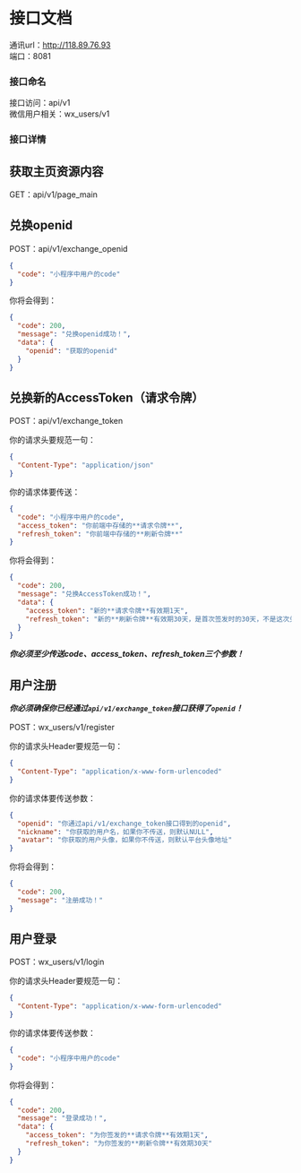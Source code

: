 # 接口文档
通讯url：http://118.89.76.93  
端口：8081
### 接口命名
接口访问：api/v1  
微信用户相关：wx_users/v1  
### 接口详情
## 获取主页资源内容
GET：api/v1/page_main
## 兑换openid
POST：api/v1/exchange_openid
```json
{
  "code": "小程序中用户的code"
}
```
你将会得到：

```json
{
  "code": 200,
  "message": "兑换openid成功！",
  "data": {
    "openid": "获取的openid"
  }
}
```
## 兑换新的AccessToken（请求令牌）
POST：api/v1/exchange_token  

你的请求头要规范一句：
```json
{
  "Content-Type": "application/json"
}
```
你的请求体要传送：
```json
{
  "code": "小程序中用户的code",
  "access_token": "你前端中存储的**请求令牌**",
  "refresh_token": "你前端中存储的**刷新令牌**"
}
```
你将会得到：
```json
{
  "code": 200,
  "message": "兑换AccessToken成功！",
  "data": {
    "access_token": "新的**请求令牌**有效期1天",
    "refresh_token": "新的**刷新令牌**有效期30天，是首次签发时的30天，不是这次兑换后再数30天！"
  }
}
```
***你必须至少传送code、access_token、refresh_token三个参数！***  
## 用户注册
***你必须确保你已经通过`api/v1/exchange_token`接口获得了`openid`！***  
  
POST：wx_users/v1/register  

你的请求头Header要规范一句：
```json
{
  "Content-Type": "application/x-www-form-urlencoded"
}
```
你的请求体要传送参数：

```json
{
  "openid": "你通过api/v1/exchange_token接口得到的openid",
  "nickname": "你获取的用户名，如果你不传送，则默认NULL",
  "avatar": "你获取的用户头像，如果你不传送，则默认平台头像地址"
}
```
你将会得到：
```json
{
  "code": 200,
  "message": "注册成功！"
}
```
## 用户登录
POST：wx_users/v1/login  

你的请求头Header要规范一句：
```json
{
  "Content-Type": "application/x-www-form-urlencoded"
}
```
你的请求体要传送参数：
```json
{
  "code": "小程序中用户的code"
}
```
你将会得到：

```json
{
  "code": 200,
  "message": "登录成功！",
  "data": {
    "access_token": "为你签发的**请求令牌**有效期1天",
    "refresh_token": "为你签发的**刷新令牌**有效期30天"
  }
}
```

